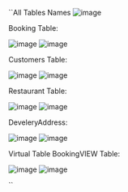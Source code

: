 ``All Tables Names
![image](https://github.com/user-attachments/assets/9c20cbfa-5b1e-4d27-91cc-3505824ace42)


Booking Table:

![image](https://github.com/user-attachments/assets/18b2a5ad-7cec-4b98-bbc3-32c70cea1370)
![image](https://github.com/user-attachments/assets/a1f01607-295a-461e-8933-ecfc65b7cd85)


Customers Table:

![image](https://github.com/user-attachments/assets/786eb7a9-1013-4e2b-a838-984559091a7d) 
![image](https://github.com/user-attachments/assets/a93c8341-262c-43de-adcf-6afe3c545729)


Restaurant Table: 

![image](https://github.com/user-attachments/assets/0c332183-d912-48f9-b16b-e47edbddb6eb)
![image](https://github.com/user-attachments/assets/41ed5ff0-f0d0-4449-8e94-db7880071675)


DeveleryAddress:

![image](https://github.com/user-attachments/assets/7713d5d2-4bf0-45d4-8579-9e224753d8eb) 
![image](https://github.com/user-attachments/assets/9a0f8469-03c1-44c8-89a2-f94489271385)


Virtual Table BookingVIEW Table:

![image](https://github.com/user-attachments/assets/61072a82-4bd1-4783-ba97-043774065efc) 
![image](https://github.com/user-attachments/assets/c0155c23-616b-42da-a2a6-a37baac1da08)






``

